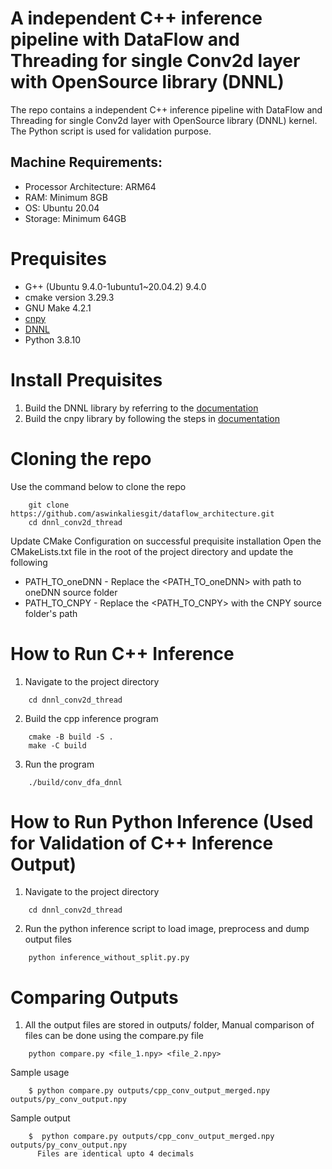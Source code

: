 # A independent C++ inference pipeline with DataFlow and Threading for single Conv2d layer with OpenSource library (DNNL)
The repo contains a independent C++ inference pipeline with DataFlow and Threading for single Conv2d layer with OpenSource library (DNNL) kernel. The Python script is used for validation purpose.
## Machine Requirements:
- Processor Architecture: ARM64
- RAM: Minimum 8GB
- OS: Ubuntu 20.04 
- Storage: Minimum 64GB
# Prequisites
* G++ (Ubuntu 9.4.0-1ubuntu1~20.04.2) 9.4.0
* cmake version 3.29.3
* GNU Make 4.2.1
* [cnpy](https://github.com/rogersce/cnpy) 
* [DNNL](https://github.com/oneapi-src/oneDNN)
* Python 3.8.10 
# Install Prequisites
1. Build the DNNL library by referring to the [documentation](https://oneapi-src.github.io/oneDNN/dev_guide_build.html)
2. Build the cnpy library by following the steps in [documentation](https://github.com/rogersce/cnpy?tab=readme-ov-file#installation)  
# Cloning the repo
Use the command below to clone the repo
```
    git clone https://github.com/aswinkaliesgit/dataflow_architecture.git
    cd dnnl_conv2d_thread
```
Update CMake Configuration on successful prequisite installation
Open the CMakeLists.txt file in the root of the project directory and update the following
* PATH_TO_oneDNN  - Replace the <PATH_TO_oneDNN> with path to oneDNN source folder
* PATH_TO_CNPY     - Replace the <PATH_TO_CNPY> with the CNPY source folder's path  

# How to Run C++ Inference 
1. Navigate to the project directory
```
    cd dnnl_conv2d_thread
```
2. Build the cpp inference program
```
    cmake -B build -S .
    make -C build 
``` 
3. Run the program 
```
    ./build/conv_dfa_dnnl
```

# How to Run Python Inference (Used for Validation of C++ Inference Output)
1. Navigate to the project directory
```
    cd dnnl_conv2d_thread
```
2. Run the python inference script to load image, preprocess and dump output files
```
    python inference_without_split.py.py
```

# Comparing Outputs
1. All the output files are stored in outputs/ folder, Manual comparison of files can be done using the compare.py file 
```
    python compare.py <file_1.npy> <file_2.npy>
```
Sample usage
```
    $ python compare.py outputs/cpp_conv_output_merged.npy outputs/py_conv_output.npy 
```
Sample output 
```
    $  python compare.py outputs/cpp_conv_output_merged.npy outputs/py_conv_output.npy 
      Files are identical upto 4 decimals
```